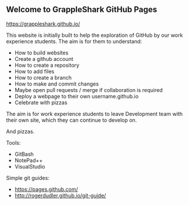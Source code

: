 ## Welcome to GrappleShark GitHub Pages

https://grappleshark.github.io/

This website is initially built to help the exploration of GitHub by our work experience students. The aim is for them to understand:

* How to build websites
* Create a github account
* How to create a repository
* How to add files
* How to create a branch
* How to make and commit changes
* Maybe open pull requests / merge if collaboration is required
* Deploy a webpage to their own username.github.io 
* Celebrate with pizzas

The aim is for work experience students to leave Development team with their own site, which they can continue to develop on.

And pizzas.

Tools:
* GitBash
* NotePad++
* VisualStudio

Simple git guides:

* https://pages.github.com/
* http://rogerdudler.github.io/git-guide/

